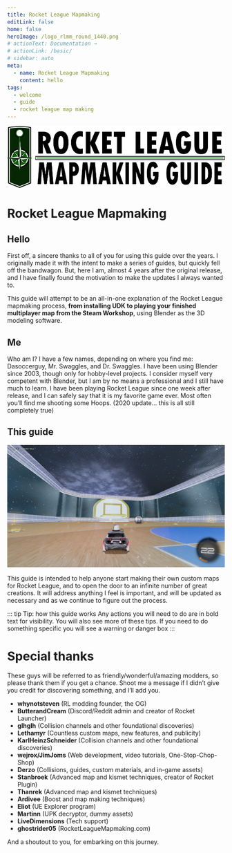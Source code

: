```yaml
---
title: Rocket League Mapmaking
editLink: false
home: false
heroImage: /logo_rlmm_round_1440.png
# actionText: Documentation →
# actionLink: /basic/
# sidebar: auto
meta:
  - name: Rocket League Mapmaking
    content: hello
tags:
  - welcome
  - guide
  - rocket league map making
---
```



![alt text](./.vuepress/public/images/image234.png)

# Rocket League Mapmaking
## Hello

First off, a sincere thanks to all of you for using this guide over the years. I originally made it with the intent to make a series of guides, but quickly fell off the bandwagon. But, here I am, almost 4 years after the original release, and I have finally found the motivation to make the updates I always wanted to.

This guide will attempt to be an all-in-one explanation of the Rocket League mapmaking process, **from installing UDK to playing your finished multiplayer map from the Steam Workshop**, using Blender as the 3D modeling software.

## Me 

Who am I? I have a few names, depending on where you find me: Dasoccerguy, Mr. Swaggles, and Dr. Swaggles. I have been using Blender since 2003, though only for hobby-level projects. I consider myself very competent with Blender, but I am by no means a professional and I still have much to learn. I have been playing Rocket League since one week after release, and I can safely say that it is my favorite game ever. Most often you’ll find me shooting some Hoops. (2020 update… this is all still completely true)

## This guide

![alt text](./.vuepress/public/image165.jpg)

This guide is intended to help anyone start making their own custom maps for Rocket League, and to open the door to an infinite number of great creations. It will address anything I feel is important, and will be updated as necessary and as we continue to figure out the process.

::: tip Tip: how this guide works
Any actions you will need to do are in bold text for visibility. You will also see more of these tips. If you need to do something specific you will see a warning or danger box
:::

# Special thanks

These guys will be referred to as friendly/wonderful/amazing modders, so please thank them if you get a chance. Shoot me a message if I didn’t give you credit for discovering something, and I’ll add you.

* **whynotsteven** (RL modding founder, the OG)
* **ButterandCream** (Discord/Reddit admin and creator of Rocket Launcher)
* **glhglh** (Collision channels and other foundational discoveries)
* **Lethamyr** (Countless custom maps, new features, and publicity)
* **KarlHeinzSchneider** (Collision channels and other foundational discoveries)
* **wejrox/JimJoms** (Web development, video tutorials, One-Stop-Chop-Shop)
* **Derzo** (Collisions, guides, custom materials, and in-game assets)
* **Stanbroek** (Advanced map and kismet techniques, creator of Rocket Plugin)
* **Thanrek** (Advanced map and kismet techniques)
* **Ardivee** (Boost and map making techniques)
* **Eliot** (UE Explorer program)
* **Martinn** (UPK decryptor, dummy assets)
* **LiveDimensions** (Tech support)
* **ghostrider05** (RocketLeagueMapmaking.com)

And a shoutout to you, for embarking on this journey.


      